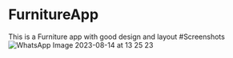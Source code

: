 # FurnitureApp
This is a Furniture app with good design and layout
#Screenshots
![WhatsApp Image 2023-08-14 at 13 25 23](https://github.com/adityabhamare10/FurnitureApp/assets/108888187/054ad606-1e1b-4259-9790-d9fc4c960e7c)
